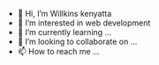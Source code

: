 - 👋 Hi, I’m Willkins kenyatta
- 👀 I’m interested in web development
- 🌱 I’m currently learning ...
- 💞️ I’m looking to collaborate on ...
- 📫 How to reach me ...

<!---
Willkins3951/Willkins3951 is a ✨ special ✨ repository because its `README.md` (this file) appears on your GitHub profile.
You can click the Preview link to take a look at your changes.
--->
